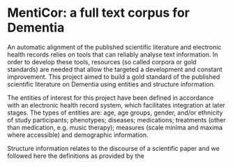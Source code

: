 # MentiCor: a full text corpus for Dementia
An automatic alignment of the published scientific literature and electronic health records relies on tools that can reliably analyse text information. In order to develop these tools, resources (so called corpora or gold standards) are needed that allow the targeted a development and constant improvement. This project aimed to build a gold standard of the published scientific literature on Dementia using entities and structure information. 

The entities of interest for this project have been defined in accordance with an electronic health record system, which facilitates integration at later stages. The types of entities are: age, age groups, gender, and/or ethnicity of study participants; phenotypes; diseases; medications; treatments (other than medication, e.g. music therapy); measures (scale minima and maxima where accessible) and demographic information. 

Structure information relates to the discourse of a scientific paper and we followed here the definitions as provided by the 

